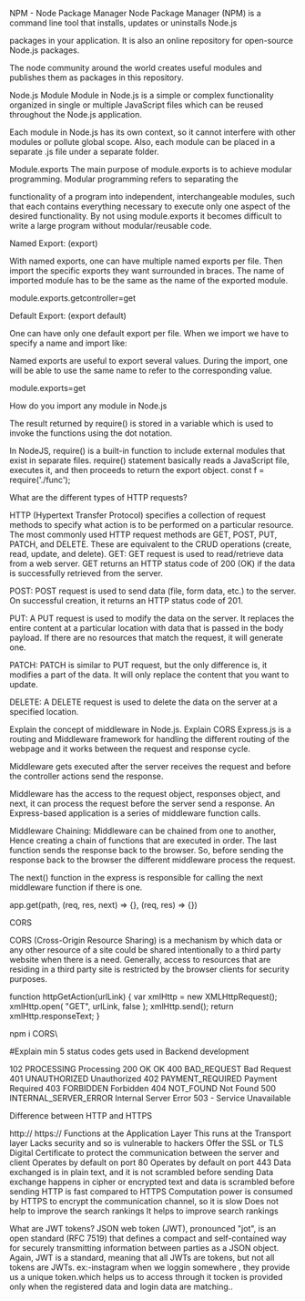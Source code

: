 NPM - Node Package Manager
Node Package Manager (NPM) is a command line tool that installs, updates or uninstalls Node.js 

packages in your application. It is also an online repository for open-source Node.js packages. 

The node community around the world creates useful modules and publishes them as packages in this repository.


Node.js Module
Module in Node.js is a simple or complex functionality organized in single or multiple JavaScript files which can
 be reused throughout the Node.js application.

Each module in Node.js has its own context, so it cannot interfere with other modules or pollute global scope.
 Also, each module can be placed in a separate .js file under a separate folder.


Module.exports
The main purpose of module.exports is to achieve modular programming. Modular programming refers to separating the 

functionality of a program into independent, interchangeable modules, such that each contains everything necessary 
to execute only one aspect of the desired functionality. By not using module.exports it becomes difficult to write a
 large program without modular/reusable code.




Named Export: (export)

With named exports, one can have multiple named exports per file. Then import the specific exports they want surrounded 
in braces. The name of imported module has to be the same as the name of the exported module.


module.exports.getcontroller=get


Default Export: (export default)

One can have only one default export per file. When we import we have to specify a name and import like:

Named exports are useful to export several values. During the import, one will be able to use the same name to refer 
to the corresponding value.

module.exports=get




How do you import any module in Node.js


The result returned by require() is stored in a variable which is used to invoke the functions using the dot notation.

In NodeJS, require() is a built-in function to include external modules that exist in separate files.
 require() statement basically reads a JavaScript file, executes it, and then proceeds to return the export object. 
const f = require('./func');


What are the different types of HTTP requests?

HTTP (Hypertext Transfer Protocol) specifies a collection of request methods to specify what action is to be performed on a particular resource. The most commonly used HTTP request methods are GET, POST, PUT, PATCH, and DELETE. These are equivalent to the CRUD operations (create, read, update, and delete).
GET: GET request is used to read/retrieve data from a web server. GET returns an HTTP status code of 200 (OK) if the data is successfully retrieved from the server.

POST: POST request is used to send data (file, form data, etc.) to the server. On successful creation, it returns an HTTP status code of 201.

PUT: A PUT request is used to modify the data on the server. It replaces the entire content at a particular location with data that is passed in the body payload. If there are no resources that match the request, it will generate one.

PATCH: PATCH is similar to PUT request, but the only difference is, it modifies a part of the data. It will only replace the content that you want to update.

DELETE: A DELETE request is used to delete the data on the server at a specified location.

Explain the concept of middleware in Node.js. Explain CORS
Express.js is a routing and Middleware framework for handling the different routing of the webpage and it works between the request and response cycle.

Middleware gets executed after the server receives the request and before the controller actions send the response.

Middleware has the access to the request object, responses object, and next, it can process the request before the server send a response. An Express-based application is a series of middleware function calls.

Middleware Chaining: Middleware can be chained from one to another, Hence creating a chain of functions that are executed in order. The last function sends the response back to the browser. So, before sending the response back to the browser the different middleware process the request.

The next() function in the express is responsible for calling the next middleware function if there is one.

app.get(path, (req, res, next) => {}, (req, res) => {})

CORS

CORS (Cross-Origin Resource Sharing) is a mechanism by which data or any other resource of a site could be shared intentionally to a third party website when there is a need. Generally, access to resources that are residing in a third party site is restricted by the browser clients for security purposes.

function httpGetAction(urlLink) { var xmlHttp = new XMLHttpRequest(); xmlHttp.open( "GET", urlLink, false ); xmlHttp.send(); return xmlHttp.responseText; }

npm i CORS\


#Explain min 5 status codes gets used in Backend development

102 PROCESSING Processing 200 OK OK
400 BAD_REQUEST Bad Request
401 UNAUTHORIZED Unauthorized
402 PAYMENT_REQUIRED Payment Required
403 FORBIDDEN Forbidden
404 NOT_FOUND Not Found
500 INTERNAL_SERVER_ERROR Internal Server Error
503 - Service Unavailable

Difference between HTTP and HTTPS

http://	https://
Functions at the Application Layer	This runs at the Transport layer
Lacks security and so is vulnerable to hackers	Offer the SSL or TLS Digital Certificate to protect the communication between the server and client
Operates by default on port 80	Operates by default on port 443
Data exchanged is in plain text, and it is not scrambled before sending	Data exchange happens in cipher or encrypted text and data is scrambled before sending
HTTP is fast compared to HTTPS	Computation power is consumed by HTTPS to encrypt the communication channel, so it is slow
Does not help to improve the search rankings	It helps to improve search rankings

What are JWT tokens?
JSON web token (JWT), pronounced "jot", is an open standard (RFC 7519) that defines a compact and self-contained way for securely transmitting information between parties as a JSON object. Again, JWT is a standard, meaning that all JWTs are tokens, but not all tokens are JWTs.
ex:-instagram
when we loggin somewhere , they provide us a unique token.which helps us to access through it
tocken is provided only when the registered data and login data are matching..




